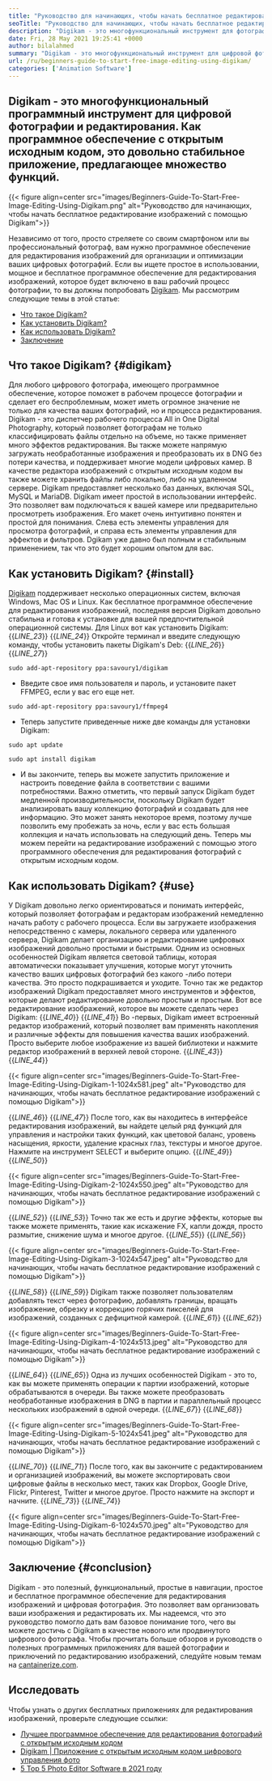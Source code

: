 ```yaml
---
title: "Руководство для начинающих, чтобы начать бесплатное редактирование изображений с помощью Digikam" 
seoTitle: "Руководство для начинающих, чтобы начать бесплатное редактирование изображений с помощью Digikam" 
description: "Digikam - это многофункциональный инструмент для фотографии и редактирования. Как программное обеспечение с открытым исходным кодом, это довольно стабильное приложение, предлагающее множество функций." 
date: Fri, 28 May 2021 19:25:41 +0000
author: bilalahmed
summary: "Digikam - это многофункциональный инструмент для цифровой фотографии и редактирования. Как программное обеспечение с открытым исходным кодом, это довольно стабильное приложение, предлагающее множество функций." 
url: /ru/beginners-guide-to-start-free-image-editing-using-digikam/
categories: ['Animation Software']
---
```


## Digikam - это многофункциональный программный инструмент для цифровой фотографии и редактирования. Как программное обеспечение с открытым исходным кодом, это довольно стабильное приложение, предлагающее множество функций.

{{< figure align=center src="images/Beginners-Guide-To-Start-Free-Image-Editing-Using-Digikam.png" alt="Руководство для начинающих, чтобы начать бесплатное редактирование изображений с помощью Digikam">}}

Независимо от того, просто стреляете со своим смартфоном или вы профессиональный фотограф, вам нужно программное обеспечение для редактирования изображений для организации и оптимизации ваших цифровых фотографий. Если вы ищете простое в использовании, мощное и бесплатное программное обеспечение для редактирования изображений, которое будет включено в ваш рабочий процесс фотографии, то вы должны попробовать [Digikam][1]. Мы рассмотрим следующие темы в этой статье:
  * [Что такое Digikam?][2]
  * [Как установить Digikam?][3]
  * [Как использовать Digikam?][4]
  * [Заключение][5]

## Что такое Digikam? {#digikam}

Для любого цифрового фотографа, имеющего программное обеспечение, которое поможет в рабочем процессе фотографии и сделает его беспроблемным, может иметь огромное значение не только для качества ваших фотографий, но и процесса редактирования. Digikam - это диспетчер рабочего процесса All in One Digital Photography, который позволяет фотографам не только классифицировать файлы отдельно на объеме, но также применяет много эффектов редактирования. Вы также можете напрямую загружать необработанные изображения и преобразовать их в DNG без потери качества, и поддерживает многие модели цифровых камер. В качестве редактора изображений с открытым исходным кодом вы также можете хранить файлы либо локально, либо на удаленном сервере. Digikam предоставляет несколько баз данных, включая SQL, MySQL и MariaDB.
Digikam имеет простой в использовании интерфейс. Это позволяет вам подключаться к вашей камере или предварительно просмотреть изображения. Его макет очень интуитивно понятен и простой для понимания. Слева есть элементы управления для просмотра фотографий, и справа есть элементы управления для эффектов и фильтров. Dgikam уже давно был полным и стабильным применением, так что это будет хорошим опытом для вас.

## Как установить Digikam? {#install}

[Digikam][1] поддерживает несколько операционных систем, включая Windows, Mac OS и Linux. Как бесплатное программное обеспечение для редактирования изображений, последняя версия Digikam довольно стабильна и готова к установке для вашей предпочтительной операционной системы.
Для Linux вот как установить Digikam:
{{_LINE_23_}}
{{_LINE_24_}}
    Откройте терминал и введите следующую команду, чтобы установить пакеты Digikam's Deb:
{{_LINE_26_}}
{{_LINE_27_}}
```
sudo add-apt-repository ppa:savoury1/digikam
```
  * Введите свое имя пользователя и пароль, и установите пакет FFMPEG, если у вас его еще нет.
```
sudo add-apt-repository ppa:savoury1/ffmpeg4
```
  * Теперь запустите приведенные ниже две команды для установки Digikam:
```
sudo apt update
```
```
sudo apt install digikam
```
  * И вы закончите, теперь вы можете запустить приложение и настроить поведение файла в соответствии с вашими потребностями.
Важно отметить, что первый запуск Digikam будет медленной производительности, поскольку Digikam будет анализировать вашу коллекцию фотографий и создавать для нее информацию. Это может занять некоторое время, поэтому лучше позволить ему пробежать за ночь, если у вас есть большая коллекция и начать использовать на следующий день. Теперь мы можем перейти на редактирование изображений с помощью этого программного обеспечения для редактирования фотографий с открытым исходным кодом.

## Как использовать Digikam? {#use}

У Digikam довольно легко ориентироваться и понимать интерфейс, который позволяет фотографам и редакторам изображений немедленно начать работу с рабочего процесса. Если вы загружаете изображения непосредственно с камеры, локального сервера или удаленного сервера, Digikam делает организацию и редактирование цифровых изображений довольно простыми и быстрыми.
Одним из основных особенностей Digikam является световой таблицы, которая автоматически показывает улучшения, которые могут уточнить качество ваших цифровых фотографий без какого -либо потери качества. Это просто подкрашивается и уходите. Точно так же редактор изображений Digikam предоставляет много инструментов и эффектов, которые делают редактирование довольно простым и простым.
Вот все редактирование изображений, которое вы можете сделать через Digikam:
{{_LINE_40_}}
{{_LINE_41_}}
    Во -первых, Digikam имеет встроенный редактор изображений, который позволяет вам применять накопления и различные эффекты для повышения качества ваших изображений. Просто выберите любое изображение из вашей библиотеки и нажмите редактор изображений в верхней левой стороне.
{{_LINE_43_}}
{{_LINE_44_}}

{{< figure align=center src="images/Beginners-Guide-To-Start-Free-Image-Editing-Using-Digikam-1-1024x581.jpeg" alt="Руководство для начинающих, чтобы начать бесплатное редактирование изображений с помощью Digikam">}}

{{_LINE_46_}}
{{_LINE_47_}}
    После того, как вы находитесь в интерфейсе редактирования изображений, вы найдете целый ряд функций для управления и настройки таких функций, как цветовой баланс, уровень насыщения, яркости, удаление красных глаз, текстуры и многое другое. Нажмите на инструмент SELECT и выберите опцию.
{{_LINE_49_}}
{{_LINE_50_}}

{{< figure align=center src="images/Beginners-Guide-To-Start-Free-Image-Editing-Using-Digikam-2-1024x550.jpeg" alt="Руководство для начинающих, чтобы начать бесплатное редактирование изображений с помощью Digikam">}}

{{_LINE_52_}}
{{_LINE_53_}}
    Точно так же есть и другие эффекты, которые вы также можете применять, такие как искажение FX, капли дождя, просто размытие, снижение шума и многое другое.
{{_LINE_55_}}
{{_LINE_56_}}

{{< figure align=center src="images/Beginners-Guide-To-Start-Free-Image-Editing-Using-Digikam-3-1024x547.jpeg" alt="Руководство для начинающих, чтобы начать бесплатное редактирование изображений с помощью Digikam">}}

{{_LINE_58_}}
{{_LINE_59_}}
    Digikam также позволяет пользователям добавлять текст через фотографию, добавлять границы, вращать изображение, обрезку и коррекцию горячих пикселей для изображений, созданных с дефицитной камерой.
{{_LINE_61_}}
{{_LINE_62_}}

{{< figure align=center src="images/Beginners-Guide-To-Start-Free-Image-Editing-Using-Digikam-4-1024x513.jpeg" alt="Руководство для начинающих, чтобы начать бесплатное редактирование изображений с помощью Digikam">}}

{{_LINE_64_}}
{{_LINE_65_}}
    Одна из лучших особенностей Digikam - это то, как вы можете применять операции к партии изображений, которые обрабатываются в очереди. Вы также можете преобразовать необработанные изображения в DNG в партии и параллельный процесс нескольких изображений в одной очереди.
{{_LINE_67_}}
{{_LINE_68_}}

{{< figure align=center src="images/Beginners-Guide-To-Start-Free-Image-Editing-Using-Digikam-5-1024x541.jpeg" alt="Руководство для начинающих, чтобы начать бесплатное редактирование изображений с помощью Digikam">}}

{{_LINE_70_}}
{{_LINE_71_}}
    После того, как вы закончите с редактированием и организацией изображений, вы можете экспортировать свои цифровые файлы в несколько мест, таких как Dropbox, Google Drive, Flickr, Pinterest, Twitter и многое другое. Просто нажмите на экспорт и начните.
{{_LINE_73_}}
{{_LINE_74_}}

{{< figure align=center src="images/Beginners-Guide-To-Start-Free-Image-Editing-Using-Digikam-6-1024x570.jpeg" alt="Руководство для начинающих, чтобы начать бесплатное редактирование изображений с помощью Digikam">}}


## Заключение {#conclusion}

Digikam - это полезный, функциональный, простые в навигации, простое и бесплатное программное обеспечение для редактирования изображений и цифровая фотография. Это позволяет вам организовать ваши изображения и редактировать их. Мы надеемся, что это руководство помогло дать вам базовое понимание того, чего вы можете достичь с Digikam в качестве нового или продвинутого цифрового фотографа. Чтобы прочитать больше обзоров и руководств о полезных программных приложениях для вашей фотографии и приключений по редактированию изображений, следуйте новым темам на [cantainerize.com][6].

## Исследовать
Чтобы узнать о других бесплатных приложениях для редактирования изображений, проверьте следующие ссылки:
  * [Лучшее программное обеспечение для редактирования фотографий с открытым исходным кодом][7]
  * [Digikam | Приложение с открытым исходным кодом цифрового управления фото][1]
  * [5 Top 5 Photo Editor Software в 2021 году][8]



[1]: https://products.containerize.com/photo-editing-software/digikam/
[2]: #digikam
[3]: #install
[4]: #use
[5]: #conclusion
[6]: https://blog.containerize.com/
[7]: https://products.containerize.com/photo-editing-software/
[8]: https://blog.containerize.com/photo-editing-software/top-5-open-source-photo-editor-software-in-2021/
